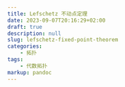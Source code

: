 ```yaml
---
title: Lefschetz 不动点定理
date: 2023-09-07T20:16:29+02:00
draft: true
description: null
slug: lefschetz-fixed-point-theorem
categories:
    - 拓扑
tags:
    - 代数拓扑
markup: pandoc
---
```


